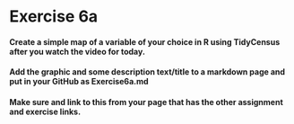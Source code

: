 # Exercise 6a

#### Create a simple map of a variable of your choice in R using TidyCensus after you watch the video for today. 
#### Add the graphic and some description text/title to a markdown page and put in your GitHub as Exercise6a.md  
#### Make sure and link to this from your page that has the other assignment and exercise links. 
